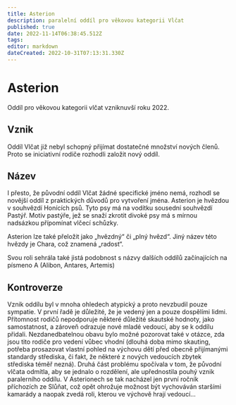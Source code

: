 ```yaml
---
title: Asterion
description: paralelní oddíl pro věkovou kategorii Vlčat
published: true
date: 2022-11-14T06:38:45.512Z
tags: 
editor: markdown
dateCreated: 2022-10-31T07:13:31.330Z
---
```


# Asterion

Oddíl pro věkovou kategorii vlčat vzniknuvší roku 2022.

## Vznik

Oddíl Vlčat již nebyl schopný přijímat dostatečné množství nových členů. Proto se iniciativní rodiče rozhodli založit nový oddíl.

## Název

I přesto, že původní oddíl Vlčat žádné specifické jméno nemá, rozhodl se novější oddíl z praktických důvodů pro vytvoření jména. 
Asterion je hvězdou v souhvězdí Honících psů. Tyto psy má na vodítku sousední souhvězdí Pastýř. Motiv pastýře, jež se snaží zkrotit divoké psy má s mírnou nadsázkou přípomínat vlčecí schůzky.

Asterion lze také přeložit jako „hvězdný“ či „plný hvězd“. Jiný název této hvězdy je Chara, což znamená „radost“.

Svou roli sehrála také jistá podobnost s názvy dalších oddílů začínajících na písmeno A (Alibon, Antares, Artemis)

## Kontroverze

Vznik oddílu byl v mnoha ohledech atypický a proto nevzbudil pouze sympatie. V první řadě je důležité, že je vedený jen a pouze dospělími lidmi. Přítomnost rodičů nepodporuje některé důležité skautské hodnoty, jako samostatnost, a zároveň odrazuje nové mladé vedoucí, aby se k oddílu přidali. Nezdanedbatelnou obavu bylo možné pozorovat také v otázce, zda jsou tito rodiče pro vedení vůbec vhodní (dlouhá doba mimo skauting, potřeba prosazovat vlastní pohled na výchovu dětí před obecně přijímanými standardy střediska, či fakt, že některé z nových vedoucích zbytek střediska téměř nezná). Druhá část problému spočívala v tom, že původní vlčata odmítla, aby se jednalo o rozdělení, ale upřednostila pouhý vznik paralerního oddílu. V Asterionech se tak nacházel jen první ročník příchozích ze Slůňat, což opět ohrožuje možnost být vychováván staršími kamarády a naopak zvedá roli, kterou ve výchově hrají vedoucí...